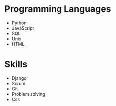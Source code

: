 # Programming Languages
- Python
- JavaScript
- SQL
- Unix
- HTML

# Skills
+ Django
+ Scrum
+ Git
+ Problem solving
+ Css
